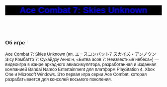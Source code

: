 <html>
  <body style="font-family:arial;">
  <header style="background-color:black; text-align:center; color:blue">
    <h1 style="color:blue">Ace Combat 7: Skies Unknown</h1>
    </header>
    <img src:"https://www.patrickkingart.com/wp-content/uploads/2020/12/ac7.jpg"height="50px" width="50px">
  <h3>Об игре</h3>
    <p>Ace Combat 7: Skies Unknown (яп. エースコンバット7 スカイズ・アンノウン Э:су Комбатто 7: Сукайдзу Анно:н, «Битва асов 7: Неизвестные небеса») — видеоигра в жанре аркадного авиасимулятора, разработанная и изданная компанией Bandai Namco Entertainment для платформ PlayStation 4, Xbox One и Microsoft Windows. Это первая игра серии Ace Combat, которая разрабатывается для консолей восьмого поколения.</p>
  <footer style="background-color:black">
    </footer>
  </body>
    </html>
